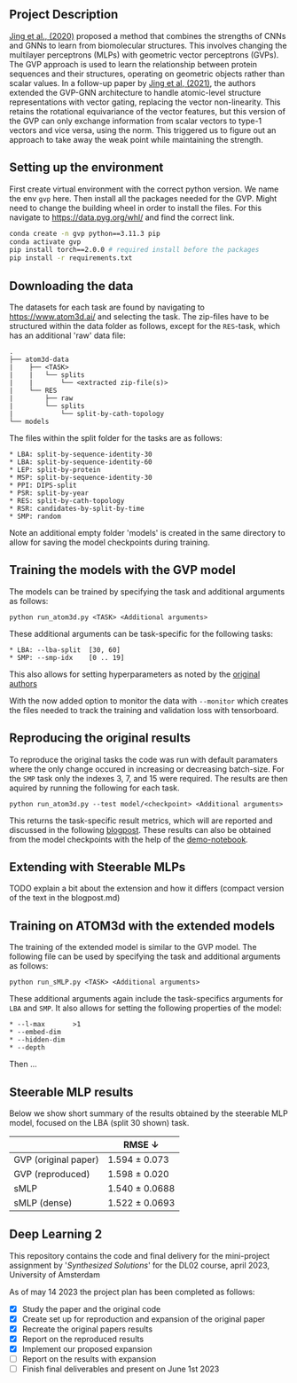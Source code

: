 ## Project Description
[Jing et al., (2020)](https://arxiv.org/abs/2009.01411) proposed a method that combines the strengths of CNNs and GNNs to learn from biomolecular structures. This involves changing the multilayer perceptrons (MLPs) with geometric vector perceptrons (GVPs). The GVP approach is used to learn the relationship between protein sequences and their structures, operating on geometric objects rather than scalar values. In a follow-up paper by [Jing et al, (2021)](https://arxiv.org/abs/2106.03843), the authors extended the GVP-GNN architecture to handle atomic-level structure representations with vector gating, replacing the vector non-linearity. This retains the rotational equivariance of the vector features, but this version of the GVP can only exchange information from scalar vectors to type-1 vectors and vice versa, using the norm. This triggered us to figure out an approach to take away the weak point while maintaining the strength. 

## Setting up the environment
First create virtual environment with the correct python version. We name the env `gvp` here. Then install all the packages needed for the GVP.
Might need to change the building wheel in order to install the files. For this navigate to https://data.pyg.org/whl/ and find the correct link.
```bash
conda create -n gvp python==3.11.3 pip
conda activate gvp
pip install torch==2.0.0 # required install before the packages
pip install -r requirements.txt
```

## Downloading the data
The datasets for each task are found by navigating to <https://www.atom3d.ai/> and selecting the task. The zip-files have to be structured within the data folder as follows, except for the `RES`-task, which has an additional 'raw' data file:
```
.
├── atom3d-data
|    ├── <TASK>
|    |   └── splits
|    |       └── <extracted zip-file(s)>
|    └── RES
|        ├── raw
|        └── splits
|            └── split-by-cath-topology
└── models
```
The files within the split folder for the tasks are as follows:
```
* LBA: split-by-sequence-identity-30
* LBA: split-by-sequence-identity-60
* LEP: split-by-protein 
* MSP: split-by-sequence-identity-30
* PPI: DIPS-split
* PSR: split-by-year
* RES: split-by-cath-topology
* RSR: candidates-by-split-by-time
* SMP: random
```
Note an additional empty folder 'models' is created in the same directory to allow for saving the model checkpoints during training.

## Training the models with the GVP model
The models can be trained by specifying the task and additional arguments as follows:
```
python run_atom3d.py <TASK> <Additional arguments>
```
These additional arguments can be task-specific for the following tasks:
```
* LBA: --lba-split  [30, 60]
* SMP: --smp-idx    [0 .. 19]
```
This also allows for setting hyperparameters as noted by the [original authors](https://github.com/drorlab/gvp-pytorch#training--testing-1)

With the now added option to monitor the data with `--monitor` which creates the files needed to track the training and validation loss with tensorboard.

## Reproducing the original results
To reproduce the original tasks the code was run with default paramaters where the only change occured in increasing or decreasing batch-size. For the `SMP` task only the indexes 3, 7, and 15 were required. The results are then aquired by running the following for each task.

```
python run_atom3d.py --test model/<checkpoint> <Additional arguments>
```

This returns the task-specific result metrics, which will are reported and discussed in the following [blogpost](./BLOGPOST.md). These results can also be obtained from the model checkpoints with the help of the [demo-notebook](./demo.ipynb).

## Extending with Steerable MLPs
TODO explain a bit about the extension and how it differs (compact version of the text in the blogpost.md)

## Training on ATOM3d with the extended models
The training of the extended model is similar to the GVP model. The following file can be used by specifying the task and additional arguments as follows:
```
python run_sMLP.py <TASK> <Additional arguments>
```
These additional arguments again include the task-specifics arguments for `LBA` and `SMP`. It also allows for setting the following properties of the model:
```
* --l-max       >1
* --embed-dim   
* --hidden-dim 
* --depth
```
Then ...

## Steerable MLP results
Below we show short summary of the results obtained by the steerable MLP model, focused on the LBA (split 30 shown) task. 
<!--  report improvement in metrics (as reported in the original paper) arrows indicate whether higher or lower is considered 'beter' (or if they're all better when lower we can inidcate whether there was an improvement next to the result) -->

|                       | RMSE &#8595;  |
| -------------         | ------------- |
| GVP (original paper)  | 1.594 &#177; 0.073   | 
| GVP (reproduced)      | 1.598 &#177; 0.020   |
| sMLP                  | 1.540 &#177; 0.0688  |
| sMLP (dense)          | 1.522 &#177; 0.0693  |


<!-- down &#8595; ->
<!-- up &#8593; -->

<!-- GVP reproduction RSME different runs op LBA split=30
    - run 1 : 1.577064037322998 
    - run 2 : 1.616431474685669
    - run 3 : 1.6020700931549072 
    - mean: 1.5985218683879
    - std: 0.019922128535226 -->

<!-- GVP reproduction RSME different runs op LBA split=60
    - run 1 : 1.5962501764297485 
    - run 2 : 1.6832526922225952
    - run 3 : 1.6436277627944946 
    - mean: 1.6410435438156
    - std: 0.043558788772982-->

<!-- sMLP RSME different runs op LBA split=30
    - run 1 : 1.5121526718139648 
    - run 2 : 1.6194381713867188
    - run 3 : 1.491175651550293
    - mean: 1.540922164917
    - std: 0.068801026872796 -->

<!-- sMLP RSME different runs op LBA split=60
    - run 1 : 1.3332748413085938
    - run 2 : 1.3350021839141846  
    - run 3 : 1.3006025552749634 
    - mean: 1.3229598601659
    - std: 0.019381247111821  -->

<!-- sMLP DENSE RSME different runs op LBA split=30
    - run 1 : 1.5981481075286865 
    - run 2 : 1.505611777305603     
    - run 3 : 1.462575078010559 
    - mean: 1.5221116542816
    -std: 0.069276229966334 -->

<!-- sMLP DENSE RSME different runs op LBA split=60
    - run 1 : 1.3841136693954468  
    - run 2 : 1.3234361410140991
    - run 3 : 1.2702085971832275 
    - mean: 1.3259194691976
    - std: 0.056993127288015    -->

## Deep Learning 2
This repository contains the code and final delivery for the mini-project assignment by '*Synthesized Solutions*' for the DL02 course, april 2023, University of Amsterdam

As of may 14 2023 the project plan has been completed as follows:
- [x] Study the paper and the original code
- [x] Create set up for reproduction and expansion of the original paper
- [x] Recreate the original papers results
- [x] Report on the reproduced results
- [x] Implement our proposed expansion 
- [ ] Report on the results with expansion
- [ ] Finish final deliverables and present on June 1st 2023